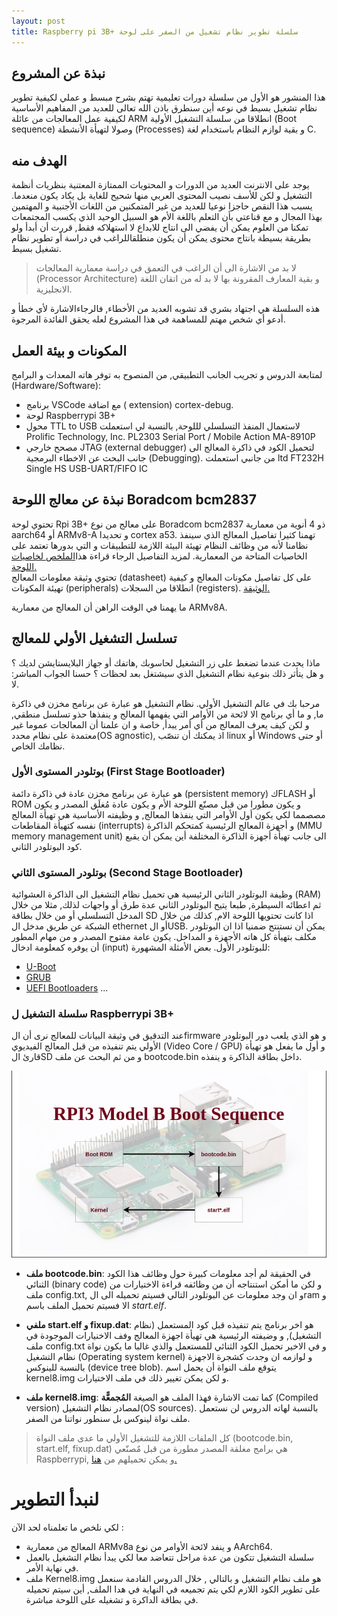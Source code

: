 ```yaml
---
layout: post
title: Raspberry pi 3B+ سلسلة تطوير نظام تشغيل من الصفر على لوحة
---
```


## نبذة عن المشروع
هذا المنشور هو الأول من سلسلة دورات تعليمية تهتم بشرح مبسط و عملي لكيفية تطوير نظام تشغيل بسيط في نوعه أين سنطرق باذن الله تعالى للعديد من المفاهيم الأساسية لكيفية عمل المعالجات من عائلة ARM انطلاقا من سلسلة التشغيل الأولية (Boot sequence) وصولا لتهيأة الأنشطة (Processes) و بقية لوازم النظام باستخدام لغة C.

##  الهدف منه
يوجد على الانترنت العديد من الدورات و المحتويات الممتازة المعتنية بنظريات أنظمة التشغيل و لكن للأسف نصيب المحتوى العربي منها شحيح للغاية بل يكاد يكون منعدما.
يسبب هذا النقص حاجزا نوعيا للعديد من غير المتمكنين من اللغات الأجنبية و المهتمين بهذا المجال و مع قناعتي بأن التعلم باللغة الأم هو السبيل الوحيد الذي يكسب المجتمعات تمكنا من العلوم يمكن أن يفضي الى انتاج للابداع لا استهلاكه فقط, قررت أن أبدأ ولو بطريقة بسيطة بانتاج محتوى يمكن أن يكون منطلقاللراغب في دراسة أو تطوير نظام تشغيل بسيط.
>لا بد من الاشارة الى أن الراغب في التعمق في دراسة معمارية المعالجات (Processor Architecture) و بقية المعارف المقرونة بها لا بد له من اتقان اللغة الانجليزية.

هذه السلسلة هي اجتهاد بشري قد تشوبه العديد من الأخطاء, فالرجاءالاشارة لأي خطأ و أدعو أي شخص مهتم للمساهمة في هذا المشروع لعله يحقق الفائدة المرجوة.

## المكونات و بيئة العمل
لمتابعة الدروس و تجريب الجانب التطبيقي, من المنصوح به توفر هاته المعدات و البرامج (Hardware/Software):
- برنامج VSCode مع اضافة ( extension) cortex-debug.
- لوحة Raspberrypi 3B+
- محول TTL to USB لاستعمال المنفذ التسلسلي لللوحة, بالنسبة لي استعملت Prolific Technology, Inc. PL2303 Serial Port / Mobile Action MA-8910P
- مصحح خارجي JTAG (external debugger) لتحميل الكود في ذاكرة المعالج الى جانب البحث عن الاخطاء البرمجية (Debugging).
من جانبي استعملت ltd FT232H Single HS USB-UART/FIFO IC 

## نبذة عن معالج اللوحة Boradcom bcm2837

تحتوي لوحة Rpi 3B+ على معالج من نوع Boradcom bcm2837 ذو 4 أنوية من معمارية aarch64 أو ARMv8-A و تحديدا cortex a53. تهمنا كثيرا تفاصيل المعالج الذي سينفذ نظامنا لأنه من وظائف النظام تهيئة البيئة اللازمة للتطبيقات و التي بدورها تعتمد على الخاصيات المتاحة من المعمارية.
لمزيد التفاصيل الرجاء قراءة هذا[الملخص لخاصيات اللوحة.](https://datasheets.raspberrypi.com/rpi3/raspberry-pi-3-b-plus-product-brief.pdf)  
تحتوي وثيقة معلومات المعالج (datasheet) على كل تفاصيل مكونات المعالج و كيفية تهيئة المكونات (peripherals) انطلاقا من السجلات (registers). [الوثيقة.](https://github.com/raspberrypi/documentation/files/1888662/BCM2837-ARM-Peripherals.-.Revised.-.V2-1.pdf)

ما يهمنا في الوقت الراهن أن المعالج من معمارية ARMv8A.

## تسلسل التشغيل الأولي للمعالج
 
ماذا يحدث عندما تضغط على زر التشغيل لحاسوبك ,هاتفك أو جهاز البلايستايشن لديك ؟ و هل يتأثر ذلك بنوعية نظام التشغيل الذي سيشتغل بعد لحظات ؟ حسنا الجواب المباشر: لا.

مرحبا بك في عالم التشغيل الأولي. نظام التشغيل هو عبارة عن برنامج مخزن في ذاكرة ما, و ما أي برنامج الا لائحة من الأوامر التي يفهمها المعالج و ينفذها حذو تسلسل منطقي, و لكن كيف يعرف المعالج من أي أمر يبدأ, خاصة و ان علمنا أن المعالجات عموما غير معتمدة على نظام محدد(OS agnostic), اذ يمكنك أن تنصّب linux أو Windows أو حتى نظامك الخاص.

### بوتلودر المستوى الأول (First Stage Bootloader)

هو عبارة عن برنامج مخزن عادة في ذاكرة دائمة (persistent memory) كFLASH أو ROM و يكون مطورا من قبل مصنّع اللوحة الأم و يكون عادة مُغلَق المصدر و يكون مصصمما لكي يكون أول الأوامر التي ينفذها المعالج, و وظيفته الأساسية هي تهيأة المعالج نفسه كتهيأة المقاطعات (interrupts) و أجهزة المعالج الرئيسية كمتحكم الذاكرة (MMU memory management unit) الى جانب تهيأة أجهزة الذاكرة المختلفة أين يمكن أن يقبع كود البوتلودر الثاني.

### بوتلودر المستوى الثاني (Second Stage Bootloader)

وظيفة البوتلودر الثاني الرئيسية هي تحميل نظام التشغيل الى الذاكرة العشوائية (RAM) ثم اعطائه السيطرة, طبعا يتيح البوتلودر الثاني عدة طرق أو واجهات لذلك, مثلا من خلال المدخل التسلسلي أو من خلال بطاقة SD اذا كانت تحتويها اللوحة الام, كذلك من خلال الشبكة عن طريق مدخل ال ethernet أو الUSB.
يمكن أن نستنتج ضمنيا اذا ان البوتلودر مكلف بتهيأة كل هاته الأجهزة و المداخل. يكون عامة مفتوح المصدر و من مهام المطور أن يوفره كمعلومة ادخال (input) للبوتلودر الأول.
بعض الأمثلة المشهورة: 
- [U-Boot](https://www.denx.de/wiki/U-Boot)
- [GRUB](https://www.gnu.org/software/grub/)
- [UEFI Bootloaders](https://wiki.osdev.org/UEFI) ...
###  سلسلة التشغيل ل Raspberrypi 3B+

عند التدقيق في وثيقة البيانات للمعالج نرى أن الfirmware و هو الذي يلعب دور البوتلودر الأولي يتم تنفيذه من قبل المعالج الفيديوي (Video Core / GPU) و أول ما 
يفعل هو تهيأة قارئ الSD و من ثم البحث عن ملف bootcode.bin داخل بطاقة الذاكرة و ينفذه.

![](../images/rpi3b-boot-sequence.png)

 - **ملف bootcode.bin**:
 في الحقيقة لم أجد معلومات كبيرة حول وظائف هذا الكود الثنائي (binary code) و لكن ما أمكن استنتاجه أن من وظائفه قراءة الاختيارات من ملف config.txt, و ان وجد معلومات عن البوتلودر التالي فسيتم تحميله الى الram و الا فسيتم تحميل الملف باسم *start.elf*.
 
  - **ملفي start.elf و fixup.dat**:
  هو اخر برنامج يتم تنفيذه قبل كود المستعمل (نظام التشغيل), و وضيفته الرئيسية هي تهيأة اجهزة المعالج وفف الاخنيارات الموجودة في ملف config.txt و في الاخير تحميل الكود الثنائي للمستعمل والذي غالبا ما يكون نواة نظام التشغيل (Operating system kernel) و لوازمه ان وجدت كشجرة الاجهزة بالنسبة للينوكس (device tree blob).
يتوقع ملف النواة أن يحمل اسم kernel8.img و لكن يمكن تغيير ذلك في ملف الاختيارات.

  - **ملف kernel8.img**:
كما تمت الاشارة فهذا الملف هو الصيغة **المُجمعًّة** (Compiled version) لمصادر نظام التشغيل(OS sources).
بالنسبة لهاته الدروس لن نستعمل ملف نواة لينوكس بل سنطور نواتنا من الصفر.

> كل الملفات اللازمة للتشغيل الأولي ما عدى ملف النواة (bootcode.bin, start.elf, fixup.dat) هي برامج مغلقة المصدر مطورة من قبل مٌصنّعي Raspberrypi, و يمكن تحميلهم من [هنا.](https://github.com/raspberrypi/firmware/tree/master/boot)

# لنبدأ التطوير

لكي نلخص ما تعلمناه لحد الآن :
- المعالج من معمارية ARMv8a و ينفد لائحة الأوامر من نوع AArch64.
- سلسلة التشغيل تتكون من عدة مراحل تتعاضد معا لكي يبدأ نظام التشغيل بالعمل في نهاية الأمر.
- ملف  Kernel8.img هو ملف نظام التشغيل و بالتالي , خلال الدروس القادمة سنعمل على تطوير الكود اللازم لكي يتم تجميعه في النهاية في هدا الملف, أين سيتم تحميله في بطاقة الداكرة و تشغيله على اللوحة مباشرة.
